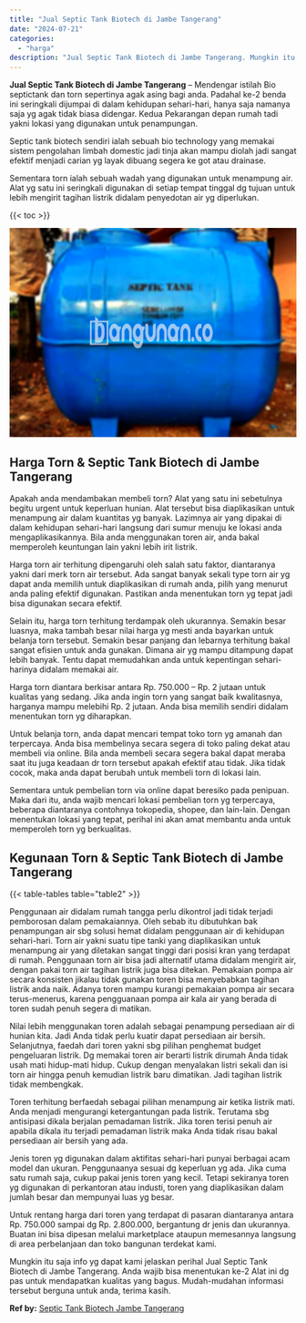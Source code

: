 ```yaml
---
title: "Jual Septic Tank Biotech di Jambe Tangerang"
date: "2024-07-21"
categories: 
  - "harga"
description: "Jual Septic Tank Biotech di Jambe Tangerang. Mungkin itu saja info yg dapat kami jelaskan perihal Jual Septic Tank Biotech di Jambe Tangerang. Anda wajib bis..."
---
```


**Jual Septic Tank Biotech di Jambe Tangerang** – Mendengar istilah Bio septictank dan torn sepertinya agak asing bagi anda. Padahal ke-2 benda ini seringkali dijumpai di dalam kehidupan sehari-hari, hanya saja namanya saja yg agak tidak biasa didengar. Kedua Pekarangan depan rumah tadi yakni lokasi yang digunakan untuk penampungan.

Septic tank biotech sendiri ialah sebuah bio technology yang memakai sistem pengolahan limbah domestic jadi tinja akan mampu diolah jadi sangat efektif menjadi carian yg layak dibuang segera ke got atau drainase.

Sementara torn ialah sebuah wadah yang digunakan untuk menampung air. Alat yg satu ini seringkali digunakan di setiap tempat tinggal dg tujuan untuk lebih mengirit tagihan listrik didalam penyedotan air yg diperlukan.

{{< toc >}}

![Jual Septic Tank Biotech di Jambe Tangerang](/images/jual-bio-septictank-44.png)

## Harga Torn & Septic Tank Biotech di Jambe Tangerang

Apakah anda mendambakan membeli torn? Alat yang satu ini sebetulnya begitu urgent untuk keperluan hunian. Alat tersebut bisa diaplikasikan untuk menampung air dalam kuantitas yg banyak. Lazimnya air yang dipakai di dalam kehidupan sehari-hari langsung dari sumur menuju ke lokasi anda mengaplikasikannya. Bila anda menggunakan toren air, anda bakal memperoleh keuntungan lain yakni lebih irit listrik.

Harga torn air terhitung dipengaruhi oleh salah satu faktor, diantaranya yakni dari merk torn air tersebut. Ada sangat banyak sekali type torn air yg dapat anda memilih untuk diaplikasikan di rumah anda, pilih yang menurut anda paling efektif digunakan. Pastikan anda menentukan torn yg tepat jadi bisa digunakan secara efektif.

Selain itu, harga torn terhitung terdampak oleh ukurannya. Semakin besar luasnya, maka tambah besar nilai harga yg mesti anda bayarkan untuk belanja torn tersebut. Semakin besar panjang dan lebarnya terhitung bakal sangat efisien untuk anda gunakan. Dimana air yg mampu ditampung dapat lebih banyak. Tentu dapat memudahkan anda untuk kepentingan sehari-harinya didalam memakai air.

Harga torn diantara berkisar antara Rp. 750.000 – Rp. 2 jutaan untuk kualitas yang sedang. Jika anda ingin torn yang sangat baik kwalitasnya, harganya mampu melebihi Rp. 2 jutaan. Anda bisa memilih sendiri didalam menentukan torn yg diharapkan.

Untuk belanja torn, anda dapat mencari tempat toko torn yg amanah dan terpercaya. Anda bisa membelinya secara segera di toko paling dekat atau membeli via online. Bila anda membeli secara segera bakal dapat meraba saat itu juga keadaan dr torn tersebut apakah efektif atau tidak. Jika tidak cocok, maka anda dapat berubah untuk membeli torn di lokasi lain.

Sementara untuk pembelian torn via online dapat beresiko pada penipuan. Maka dari itu, anda wajib mencari lokasi pembelian torn yg terpercaya, beberapa diantaranya contohnya tokopedia, shopee, dan lain-lain. Dengan menentukan lokasi yang tepat, perihal ini akan amat membantu anda untuk memperoleh torn yg berkualitas.

## Kegunaan Torn & Septic Tank Biotech di Jambe Tangerang

{{< table-tables table="table2" >}}

Penggunaan air didalam rumah tangga perlu dikontrol jadi tidak terjadi pemborosan dalam pemakaiannya. Oleh sebab itu dibutuhkan bak penampungan air sbg solusi hemat didalam penggunaan air di kehidupan sehari-hari. Torn air yakni suatu tipe tanki yang diaplikasikan untuk menampung air yang diletakan sangat tinggi dari posisi kran yang terdapat di rumah. Penggunaan torn air bisa jadi alternatif utama didalam mengirit air, dengan pakai torn air tagihan listrik juga bisa ditekan. Pemakaian pompa air secara konsisten jikalau tidak gunakan toren bisa menyebabkan tagihan listrik anda naik. Adanya toren mampu kurangi pemakaian pompa air secara terus-menerus, karena pengguanaan pompa air kala air yang berada di toren sudah penuh segera di matikan.

Nilai lebih menggunakan toren adalah sebagai penampung persediaan air di hunian kita. Jadi Anda tidak perlu kuatir dapat persediaan air bersih. Selanjutnya, faedah dari toren yakni sbg pilihan penghemat budget pengeluaran listrik. Dg memakai toren air berarti listrik dirumah Anda tidak usah mati hidup-mati hidup. Cukup dengan menyalakan listri sekali dan isi torn air hingga penuh kemudian listrik baru dimatikan. Jadi tagihan listrik tidak membengkak.

Toren terhitung berfaedah sebagai pilihan menampung air ketika listrik mati. Anda menjadi mengurangi ketergantungan pada listrik. Terutama sbg antisipasi dikala berjalan pemadaman listrik. Jika toren terisi penuh air apabila dikala itu terjadi pemadaman listrik maka Anda tidak risau bakal persediaan air bersih yang ada.

Jenis toren yg digunakan dalam aktifitas sehari-hari punyai berbagai acam model dan ukuran. Penggunaanya sesuai dg keperluan yg ada. Jika cuma satu rumah saja, cukup pakai jenis toren yang kecil. Tetapi sekiranya toren yg digunakan di perkantoran atau industi, toren yang diaplikasikan dalam jumlah besar dan mempunyai luas yg besar.

Untuk rentang harga dari toren yang terdapat di pasaran diantaranya antara Rp. 750.000 sampai dg Rp. 2.800.000, bergantung dr jenis dan ukurannya. Buatan ini bisa dipesan melalui marketplace ataupun memesannya langsung di area perbelanjaan dan toko bangunan terdekat kami.

Mungkin itu saja info yg dapat kami jelaskan perihal Jual Septic Tank Biotech di Jambe Tangerang. Anda wajib bisa menentukan ke-2 Alat ini dg pas untuk mendapatkan kualitas yang bagus. Mudah-mudahan informasi tersebut berguna untuk anda, terima kasih.

**Ref by:** [Septic Tank Biotech Jambe Tangerang](https://id.wikipedia.org/wiki/Septic)
